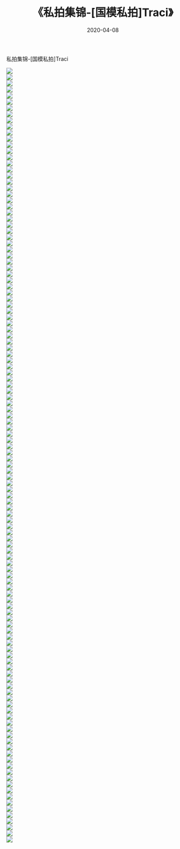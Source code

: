 ﻿---
layout: post
title:  《私拍集锦-[国模私拍]Traci》
date:   2020-04-08
img: http://imgx.orgx.ga/漏D/网络美图/2020/私拍集锦-[国模私拍]Traci/000.jpg
categories: [美女, 清纯, 唯美]
---

私拍集锦-[国模私拍]Traci

  ![](http://imgx.orgx.ga/漏D/网络美图/2020/私拍集锦-[国模私拍]Traci/001.jpg) <br> ![](http://imgx.orgx.ga/漏D/网络美图/2020/私拍集锦-[国模私拍]Traci/002.jpg) <br> ![](http://imgx.orgx.ga/漏D/网络美图/2020/私拍集锦-[国模私拍]Traci/003.jpg) <br> ![](http://imgx.orgx.ga/漏D/网络美图/2020/私拍集锦-[国模私拍]Traci/004.jpg) <br> ![](http://imgx.orgx.ga/漏D/网络美图/2020/私拍集锦-[国模私拍]Traci/005.jpg) <br> ![](http://imgx.orgx.ga/漏D/网络美图/2020/私拍集锦-[国模私拍]Traci/006.jpg) <br> ![](http://imgx.orgx.ga/漏D/网络美图/2020/私拍集锦-[国模私拍]Traci/007.jpg) <br> ![](http://imgx.orgx.ga/漏D/网络美图/2020/私拍集锦-[国模私拍]Traci/008.jpg) <br> ![](http://imgx.orgx.ga/漏D/网络美图/2020/私拍集锦-[国模私拍]Traci/009.jpg) <br> ![](http://imgx.orgx.ga/漏D/网络美图/2020/私拍集锦-[国模私拍]Traci/010.jpg) <br> ![](http://imgx.orgx.ga/漏D/网络美图/2020/私拍集锦-[国模私拍]Traci/011.jpg) <br> ![](http://imgx.orgx.ga/漏D/网络美图/2020/私拍集锦-[国模私拍]Traci/012.jpg) <br> ![](http://imgx.orgx.ga/漏D/网络美图/2020/私拍集锦-[国模私拍]Traci/013.jpg) <br> ![](http://imgx.orgx.ga/漏D/网络美图/2020/私拍集锦-[国模私拍]Traci/014.jpg) <br> ![](http://imgx.orgx.ga/漏D/网络美图/2020/私拍集锦-[国模私拍]Traci/015.jpg) <br> ![](http://imgx.orgx.ga/漏D/网络美图/2020/私拍集锦-[国模私拍]Traci/016.jpg) <br> ![](http://imgx.orgx.ga/漏D/网络美图/2020/私拍集锦-[国模私拍]Traci/017.jpg) <br> ![](http://imgx.orgx.ga/漏D/网络美图/2020/私拍集锦-[国模私拍]Traci/018.jpg) <br> ![](http://imgx.orgx.ga/漏D/网络美图/2020/私拍集锦-[国模私拍]Traci/019.jpg) <br> ![](http://imgx.orgx.ga/漏D/网络美图/2020/私拍集锦-[国模私拍]Traci/020.jpg) <br> ![](http://imgx.orgx.ga/漏D/网络美图/2020/私拍集锦-[国模私拍]Traci/021.jpg) <br> ![](http://imgx.orgx.ga/漏D/网络美图/2020/私拍集锦-[国模私拍]Traci/022.jpg) <br> ![](http://imgx.orgx.ga/漏D/网络美图/2020/私拍集锦-[国模私拍]Traci/023.jpg) <br> ![](http://imgx.orgx.ga/漏D/网络美图/2020/私拍集锦-[国模私拍]Traci/024.jpg) <br> ![](http://imgx.orgx.ga/漏D/网络美图/2020/私拍集锦-[国模私拍]Traci/025.jpg) <br> ![](http://imgx.orgx.ga/漏D/网络美图/2020/私拍集锦-[国模私拍]Traci/026.jpg) <br> ![](http://imgx.orgx.ga/漏D/网络美图/2020/私拍集锦-[国模私拍]Traci/027.jpg) <br> ![](http://imgx.orgx.ga/漏D/网络美图/2020/私拍集锦-[国模私拍]Traci/028.jpg) <br> ![](http://imgx.orgx.ga/漏D/网络美图/2020/私拍集锦-[国模私拍]Traci/029.jpg) <br> ![](http://imgx.orgx.ga/漏D/网络美图/2020/私拍集锦-[国模私拍]Traci/030.jpg) <br> ![](http://imgx.orgx.ga/漏D/网络美图/2020/私拍集锦-[国模私拍]Traci/031.jpg) <br> ![](http://imgx.orgx.ga/漏D/网络美图/2020/私拍集锦-[国模私拍]Traci/032.jpg) <br> ![](http://imgx.orgx.ga/漏D/网络美图/2020/私拍集锦-[国模私拍]Traci/033.jpg) <br> ![](http://imgx.orgx.ga/漏D/网络美图/2020/私拍集锦-[国模私拍]Traci/034.jpg) <br> ![](http://imgx.orgx.ga/漏D/网络美图/2020/私拍集锦-[国模私拍]Traci/035.jpg) <br> ![](http://imgx.orgx.ga/漏D/网络美图/2020/私拍集锦-[国模私拍]Traci/036.jpg) <br> ![](http://imgx.orgx.ga/漏D/网络美图/2020/私拍集锦-[国模私拍]Traci/037.jpg) <br> ![](http://imgx.orgx.ga/漏D/网络美图/2020/私拍集锦-[国模私拍]Traci/038.jpg) <br> ![](http://imgx.orgx.ga/漏D/网络美图/2020/私拍集锦-[国模私拍]Traci/039.jpg) <br> ![](http://imgx.orgx.ga/漏D/网络美图/2020/私拍集锦-[国模私拍]Traci/040.jpg) <br> ![](http://imgx.orgx.ga/漏D/网络美图/2020/私拍集锦-[国模私拍]Traci/041.jpg) <br> ![](http://imgx.orgx.ga/漏D/网络美图/2020/私拍集锦-[国模私拍]Traci/042.jpg) <br> ![](http://imgx.orgx.ga/漏D/网络美图/2020/私拍集锦-[国模私拍]Traci/043.jpg) <br> ![](http://imgx.orgx.ga/漏D/网络美图/2020/私拍集锦-[国模私拍]Traci/044.jpg) <br> ![](http://imgx.orgx.ga/漏D/网络美图/2020/私拍集锦-[国模私拍]Traci/045.jpg) <br> ![](http://imgx.orgx.ga/漏D/网络美图/2020/私拍集锦-[国模私拍]Traci/046.jpg) <br> ![](http://imgx.orgx.ga/漏D/网络美图/2020/私拍集锦-[国模私拍]Traci/047.jpg) <br> ![](http://imgx.orgx.ga/漏D/网络美图/2020/私拍集锦-[国模私拍]Traci/048.jpg) <br> ![](http://imgx.orgx.ga/漏D/网络美图/2020/私拍集锦-[国模私拍]Traci/049.jpg) <br> ![](http://imgx.orgx.ga/漏D/网络美图/2020/私拍集锦-[国模私拍]Traci/050.jpg) <br> ![](http://imgx.orgx.ga/漏D/网络美图/2020/私拍集锦-[国模私拍]Traci/051.jpg) <br> ![](http://imgx.orgx.ga/漏D/网络美图/2020/私拍集锦-[国模私拍]Traci/052.jpg) <br> ![](http://imgx.orgx.ga/漏D/网络美图/2020/私拍集锦-[国模私拍]Traci/053.jpg) <br> ![](http://imgx.orgx.ga/漏D/网络美图/2020/私拍集锦-[国模私拍]Traci/054.jpg) <br> ![](http://imgx.orgx.ga/漏D/网络美图/2020/私拍集锦-[国模私拍]Traci/055.jpg) <br> ![](http://imgx.orgx.ga/漏D/网络美图/2020/私拍集锦-[国模私拍]Traci/056.jpg) <br> ![](http://imgx.orgx.ga/漏D/网络美图/2020/私拍集锦-[国模私拍]Traci/057.jpg) <br> ![](http://imgx.orgx.ga/漏D/网络美图/2020/私拍集锦-[国模私拍]Traci/058.jpg) <br> ![](http://imgx.orgx.ga/漏D/网络美图/2020/私拍集锦-[国模私拍]Traci/059.jpg) <br> ![](http://imgx.orgx.ga/漏D/网络美图/2020/私拍集锦-[国模私拍]Traci/060.jpg) <br> ![](http://imgx.orgx.ga/漏D/网络美图/2020/私拍集锦-[国模私拍]Traci/061.jpg) <br> ![](http://imgx.orgx.ga/漏D/网络美图/2020/私拍集锦-[国模私拍]Traci/062.jpg) <br> ![](http://imgx.orgx.ga/漏D/网络美图/2020/私拍集锦-[国模私拍]Traci/063.jpg) <br> ![](http://imgx.orgx.ga/漏D/网络美图/2020/私拍集锦-[国模私拍]Traci/064.jpg) <br> ![](http://imgx.orgx.ga/漏D/网络美图/2020/私拍集锦-[国模私拍]Traci/065.jpg) <br> ![](http://imgx.orgx.ga/漏D/网络美图/2020/私拍集锦-[国模私拍]Traci/066.jpg) <br> ![](http://imgx.orgx.ga/漏D/网络美图/2020/私拍集锦-[国模私拍]Traci/067.jpg) <br> ![](http://imgx.orgx.ga/漏D/网络美图/2020/私拍集锦-[国模私拍]Traci/068.jpg) <br> ![](http://imgx.orgx.ga/漏D/网络美图/2020/私拍集锦-[国模私拍]Traci/069.jpg) <br> ![](http://imgx.orgx.ga/漏D/网络美图/2020/私拍集锦-[国模私拍]Traci/070.jpg) <br> ![](http://imgx.orgx.ga/漏D/网络美图/2020/私拍集锦-[国模私拍]Traci/071.jpg) <br> ![](http://imgx.orgx.ga/漏D/网络美图/2020/私拍集锦-[国模私拍]Traci/072.jpg) <br> ![](http://imgx.orgx.ga/漏D/网络美图/2020/私拍集锦-[国模私拍]Traci/073.jpg) <br> ![](http://imgx.orgx.ga/漏D/网络美图/2020/私拍集锦-[国模私拍]Traci/074.jpg) <br> ![](http://imgx.orgx.ga/漏D/网络美图/2020/私拍集锦-[国模私拍]Traci/075.jpg) <br> ![](http://imgx.orgx.ga/漏D/网络美图/2020/私拍集锦-[国模私拍]Traci/076.jpg) <br> ![](http://imgx.orgx.ga/漏D/网络美图/2020/私拍集锦-[国模私拍]Traci/077.jpg) <br> ![](http://imgx.orgx.ga/漏D/网络美图/2020/私拍集锦-[国模私拍]Traci/078.jpg) <br> ![](http://imgx.orgx.ga/漏D/网络美图/2020/私拍集锦-[国模私拍]Traci/079.jpg) <br> ![](http://imgx.orgx.ga/漏D/网络美图/2020/私拍集锦-[国模私拍]Traci/080.jpg) <br> ![](http://imgx.orgx.ga/漏D/网络美图/2020/私拍集锦-[国模私拍]Traci/081.jpg) <br> ![](http://imgx.orgx.ga/漏D/网络美图/2020/私拍集锦-[国模私拍]Traci/082.jpg) <br> ![](http://imgx.orgx.ga/漏D/网络美图/2020/私拍集锦-[国模私拍]Traci/083.jpg) <br> ![](http://imgx.orgx.ga/漏D/网络美图/2020/私拍集锦-[国模私拍]Traci/084.jpg) <br> ![](http://imgx.orgx.ga/漏D/网络美图/2020/私拍集锦-[国模私拍]Traci/085.jpg) <br> ![](http://imgx.orgx.ga/漏D/网络美图/2020/私拍集锦-[国模私拍]Traci/086.jpg) <br> ![](http://imgx.orgx.ga/漏D/网络美图/2020/私拍集锦-[国模私拍]Traci/087.jpg) <br> ![](http://imgx.orgx.ga/漏D/网络美图/2020/私拍集锦-[国模私拍]Traci/088.jpg) <br> ![](http://imgx.orgx.ga/漏D/网络美图/2020/私拍集锦-[国模私拍]Traci/089.jpg) <br> ![](http://imgx.orgx.ga/漏D/网络美图/2020/私拍集锦-[国模私拍]Traci/090.jpg) <br> ![](http://imgx.orgx.ga/漏D/网络美图/2020/私拍集锦-[国模私拍]Traci/091.jpg) <br> ![](http://imgx.orgx.ga/漏D/网络美图/2020/私拍集锦-[国模私拍]Traci/092.jpg) <br> ![](http://imgx.orgx.ga/漏D/网络美图/2020/私拍集锦-[国模私拍]Traci/093.jpg) <br> ![](http://imgx.orgx.ga/漏D/网络美图/2020/私拍集锦-[国模私拍]Traci/094.jpg) <br> ![](http://imgx.orgx.ga/漏D/网络美图/2020/私拍集锦-[国模私拍]Traci/095.jpg) <br> ![](http://imgx.orgx.ga/漏D/网络美图/2020/私拍集锦-[国模私拍]Traci/096.jpg) <br> ![](http://imgx.orgx.ga/漏D/网络美图/2020/私拍集锦-[国模私拍]Traci/097.jpg) <br> ![](http://imgx.orgx.ga/漏D/网络美图/2020/私拍集锦-[国模私拍]Traci/098.jpg) <br> ![](http://imgx.orgx.ga/漏D/网络美图/2020/私拍集锦-[国模私拍]Traci/099.jpg) <br> ![](http://imgx.orgx.ga/漏D/网络美图/2020/私拍集锦-[国模私拍]Traci/100.jpg) <br> ![](http://imgx.orgx.ga/漏D/网络美图/2020/私拍集锦-[国模私拍]Traci/101.jpg) <br> ![](http://imgx.orgx.ga/漏D/网络美图/2020/私拍集锦-[国模私拍]Traci/102.jpg) <br> ![](http://imgx.orgx.ga/漏D/网络美图/2020/私拍集锦-[国模私拍]Traci/103.jpg) <br> ![](http://imgx.orgx.ga/漏D/网络美图/2020/私拍集锦-[国模私拍]Traci/104.jpg) <br> ![](http://imgx.orgx.ga/漏D/网络美图/2020/私拍集锦-[国模私拍]Traci/105.jpg) <br> ![](http://imgx.orgx.ga/漏D/网络美图/2020/私拍集锦-[国模私拍]Traci/106.jpg) <br> ![](http://imgx.orgx.ga/漏D/网络美图/2020/私拍集锦-[国模私拍]Traci/107.jpg) <br> ![](http://imgx.orgx.ga/漏D/网络美图/2020/私拍集锦-[国模私拍]Traci/108.jpg) <br> ![](http://imgx.orgx.ga/漏D/网络美图/2020/私拍集锦-[国模私拍]Traci/109.jpg) <br> ![](http://imgx.orgx.ga/漏D/网络美图/2020/私拍集锦-[国模私拍]Traci/110.jpg) <br> ![](http://imgx.orgx.ga/漏D/网络美图/2020/私拍集锦-[国模私拍]Traci/111.jpg) <br> ![](http://imgx.orgx.ga/漏D/网络美图/2020/私拍集锦-[国模私拍]Traci/112.jpg) <br> ![](http://imgx.orgx.ga/漏D/网络美图/2020/私拍集锦-[国模私拍]Traci/113.jpg) <br> ![](http://imgx.orgx.ga/漏D/网络美图/2020/私拍集锦-[国模私拍]Traci/114.jpg) <br> ![](http://imgx.orgx.ga/漏D/网络美图/2020/私拍集锦-[国模私拍]Traci/115.jpg) <br> ![](http://imgx.orgx.ga/漏D/网络美图/2020/私拍集锦-[国模私拍]Traci/116.jpg) <br> ![](http://imgx.orgx.ga/漏D/网络美图/2020/私拍集锦-[国模私拍]Traci/117.jpg) <br> ![](http://imgx.orgx.ga/漏D/网络美图/2020/私拍集锦-[国模私拍]Traci/118.jpg) <br> ![](http://imgx.orgx.ga/漏D/网络美图/2020/私拍集锦-[国模私拍]Traci/119.jpg) <br> ![](http://imgx.orgx.ga/漏D/网络美图/2020/私拍集锦-[国模私拍]Traci/120.jpg) <br> ![](http://imgx.orgx.ga/漏D/网络美图/2020/私拍集锦-[国模私拍]Traci/121.jpg) <br> ![](http://imgx.orgx.ga/漏D/网络美图/2020/私拍集锦-[国模私拍]Traci/122.jpg) <br> ![](http://imgx.orgx.ga/漏D/网络美图/2020/私拍集锦-[国模私拍]Traci/123.jpg) <br> ![](http://imgx.orgx.ga/漏D/网络美图/2020/私拍集锦-[国模私拍]Traci/124.jpg) <br> ![](http://imgx.orgx.ga/漏D/网络美图/2020/私拍集锦-[国模私拍]Traci/125.jpg) <br> ![](http://imgx.orgx.ga/漏D/网络美图/2020/私拍集锦-[国模私拍]Traci/126.jpg) <br>